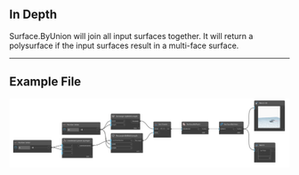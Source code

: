 ## In Depth
Surface.ByUnion will join all input surfaces together. It will return a polysurface if the input surfaces result in a multi-face surface.
___
## Example File

![Surface.ByUnion](./Autodesk.DesignScript.Geometry.Surface.ByUnion_img.png)
